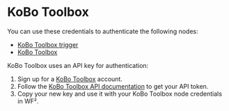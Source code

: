 # KoBo Toolbox

You can use these credentials to authenticate the following nodes:

* [KoBo Toolbox trigger](/workflow/integrations/trigger-nodes/workflow-nodes-base.koBoToolboxTrigger/)
* [KoBo Toolbox](/workflow/integrations/nodes/workflow-nodes-base.koBoToolbox/)

KoBo Toolbox uses an API key for authentication:

1. Sign up for a [KoBo Toolbox](https://www.kobotoolbox.org/) account.
2. Follow the [KoBo Toolbox API documentation](https://support.kobotoolbox.org/api.html) to get your API token. 
3. Copy your new key and use it with your KoBo Toolbox node credentials in WF².